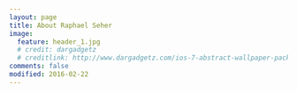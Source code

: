 ```yaml
---
layout: page
title: About Raphael Seher
image:
  feature: header_1.jpg
  # credit: dargadgetz
  # creditlink: http://www.dargadgetz.com/ios-7-abstract-wallpaper-pack-for-iphone-5-and-ipod-touch-retina/
comments: false
modified: 2016-02-22
---
```

